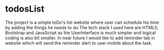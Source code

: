 # todosList
The project is a simple toDo's list website where user can schedule his time by adding the things he needs to do
The tech stack I used here are HTML5, Bootstrap and JavaScript as the UserInterface is much simpler and logical coding is also bit smaller.
In near future I would like to add reminder tab in website which will send the reminder alert to user mobile about the task.

